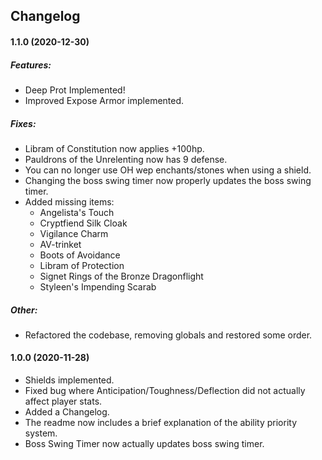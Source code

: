 ## Changelog
#### 1.1.0 (2020-12-30)
##### Features:
* Deep Prot Implemented!
* Improved Expose Armor implemented.
##### Fixes:
* Libram of Constitution now applies +100hp.
* Pauldrons of the Unrelenting now has 9 defense.
* You can no longer use OH wep enchants/stones when using a shield.
* Changing the boss swing timer now properly updates the boss swing timer.
* Added missing items:
   * Angelista's Touch
   * Cryptfiend Silk Cloak
   * Vigilance Charm
   * AV-trinket
   * Boots of Avoidance
   * Libram of Protection
   * Signet Rings of the Bronze Dragonflight
   * Styleen's Impending Scarab
##### Other:
* Refactored the codebase, removing globals and restored some order.
#### 1.0.0 (2020-11-28)
* Shields implemented.
* Fixed bug where Anticipation/Toughness/Deflection did not actually affect player stats.
* Added a Changelog.
* The readme now includes a brief explanation of the ability priority system.
* Boss Swing Timer now actually updates boss swing timer.